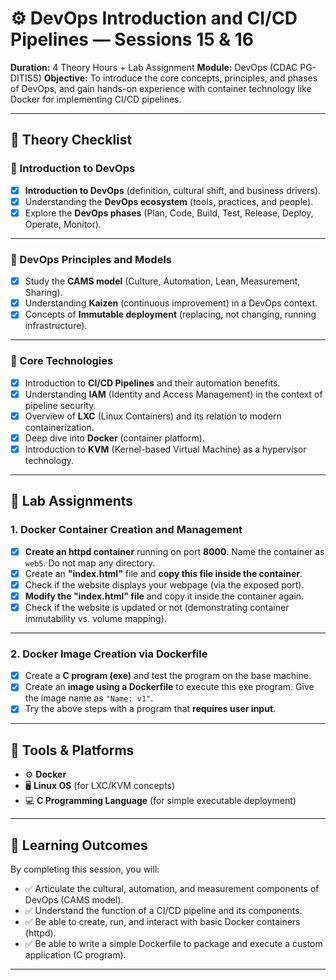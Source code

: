 # ⚙️ DevOps Introduction and CI/CD Pipelines — Sessions 15 & 16

**Duration:** 4 Theory Hours + Lab Assignment
**Module:** DevOps (CDAC PG-DITISS)
**Objective:** To introduce the core concepts, principles, and phases of DevOps, and gain hands-on experience with container technology like Docker for implementing CI/CD pipelines.

---

## 📘 **Theory Checklist**

### 🚀 Introduction to DevOps
- [x] **Introduction to DevOps** (definition, cultural shift, and business drivers).
- [x] Understanding the **DevOps ecosystem** (tools, practices, and people).
- [x] Explore the **DevOps phases** (Plan, Code, Build, Test, Release, Deploy, Operate, Monitor).

---

### 🧩 DevOps Principles and Models
- [x] Study the **CAMS model** (Culture, Automation, Lean, Measurement, Sharing).
- [x] Understanding **Kaizen** (continuous improvement) in a DevOps context.
- [x] Concepts of **Immutable deployment** (replacing, not changing, running infrastructure).

---

### 🐳 Core Technologies
- [x] Introduction to **CI/CD Pipelines** and their automation benefits.
- [x] Understanding **IAM** (Identity and Access Management) in the context of pipeline security.
- [x] Overview of **LXC** (Linux Containers) and its relation to modern containerization.
- [x] Deep dive into **Docker** (container platform).
- [x] Introduction to **KVM** (Kernel-based Virtual Machine) as a hypervisor technology.

---

## 🧪 **Lab Assignments**

### 1. Docker Container Creation and Management
- [x] **Create an httpd container** running on port **8000**. Name the container as `web5`. Do not map any directory.
- [x] Create an **"index.html"** file and **copy this file inside the container**.
- [x] Check if the website displays your webpage (via the exposed port).
- [x] **Modify the "index.html" file** and copy it inside the container again.
- [x] Check if the website is updated or not (demonstrating container immutability vs. volume mapping).

---

### 2. Docker Image Creation via Dockerfile
- [x] Create a **C program (exe)** and test the program on the base machine.
- [x] Create an **image using a Dockerfile** to execute this exe program. Give the image name as `"Name: v1"`.
- [x] Try the above steps with a program that **requires user input**.

---

## 🧰 **Tools & Platforms**
- ⚙️ **Docker**
- 🖥️ **Linux OS** (for LXC/KVM concepts)
- 💻 **C Programming Language** (for simple executable deployment)

---

## 🎯 **Learning Outcomes**
By completing this session, you will:
- ✅ Articulate the cultural, automation, and measurement components of DevOps (CAMS model).
- ✅ Understand the function of a CI/CD pipeline and its components.
- ✅ Be able to create, run, and interact with basic Docker containers (httpd).
- ✅ Be able to write a simple Dockerfile to package and execute a custom application (C program).

---
